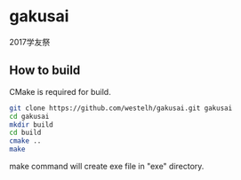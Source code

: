 # gakusai
2017学友祭

## How to build
CMake is required for build.
```bash
git clone https://github.com/westelh/gakusai.git gakusai
cd gakusai
mkdir build
cd build
cmake ..
make
```
make command will create exe file in "exe" directory. 
